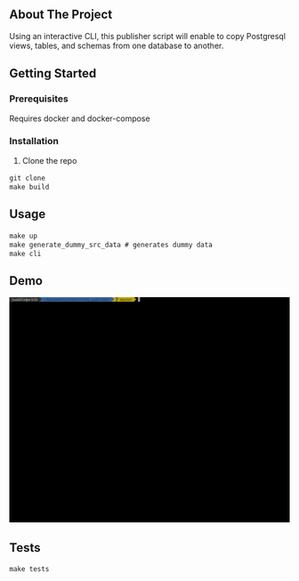 ## About The Project

Using an interactive CLI, this publisher script will enable to
copy Postgresql views, tables, and schemas from one database to
another.

## Getting Started

### Prerequisites

Requires docker and docker-compose

### Installation

1. Clone the repo
```shell
git clone
make build
```

## Usage

```shell
make up
make generate_dummy_src_data # generates dummy data
make cli
```

## Demo

<img src="./intro.gif">


## Tests

```shell
make tests
```

